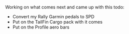 Working on what comes next and came up with this todo:

- Convert my Rally Garmin pedals to SPD
- Put on the TailFin Cargo pack with it comes
- Put on the Profile aero bars